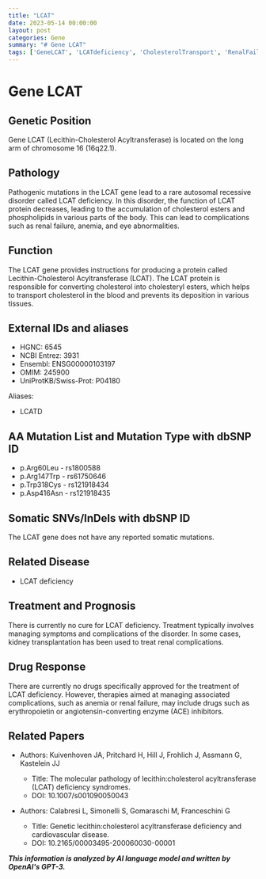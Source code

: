 ```yaml
---
title: "LCAT"
date: 2023-05-14 00:00:00
layout: post
categories: Gene
summary: "# Gene LCAT"
tags: ['GeneLCAT', 'LCATdeficiency', 'CholesterolTransport', 'RenalFailure', 'Anemia', 'EyeAbnormalities', 'Erythropoietin', 'ACEinhibitors']
---
```


# Gene LCAT

## Genetic Position
Gene LCAT (Lecithin-Cholesterol Acyltransferase) is located on the long arm of chromosome 16 (16q22.1).

## Pathology
Pathogenic mutations in the LCAT gene lead to a rare autosomal recessive disorder called LCAT deficiency. In this disorder, the function of LCAT protein decreases, leading to the accumulation of cholesterol esters and phospholipids in various parts of the body. This can lead to complications such as renal failure, anemia, and eye abnormalities.

## Function
The LCAT gene provides instructions for producing a protein called Lecithin-Cholesterol Acyltransferase (LCAT). The LCAT protein is responsible for converting cholesterol into cholesteryl esters, which helps to transport cholesterol in the blood and prevents its deposition in various tissues.

## External IDs and aliases
- HGNC: 6545
- NCBI Entrez: 3931
- Ensembl: ENSG00000103197
- OMIM: 245900
- UniProtKB/Swiss-Prot: P04180

Aliases:
- LCATD

## AA Mutation List and Mutation Type with dbSNP ID
- p.Arg60Leu - rs1800588
- p.Arg147Trp - rs61750646
- p.Trp318Cys - rs121918434
- p.Asp416Asn - rs121918435

## Somatic SNVs/InDels with dbSNP ID
The LCAT gene does not have any reported somatic mutations.

## Related Disease
- LCAT deficiency

## Treatment and Prognosis
There is currently no cure for LCAT deficiency. Treatment typically involves managing symptoms and complications of the disorder. In some cases, kidney transplantation has been used to treat renal complications.

## Drug Response
There are currently no drugs specifically approved for the treatment of LCAT deficiency. However, therapies aimed at managing associated complications, such as anemia or renal failure, may include drugs such as erythropoietin or angiotensin-converting enzyme (ACE) inhibitors.

## Related Papers
- Authors: Kuivenhoven JA, Pritchard H, Hill J, Frohlich J, Assmann G, Kastelein JJ
  - Title: The molecular pathology of lecithin:cholesterol acyltransferase (LCAT) deficiency syndromes.
  - DOI: 10.1007/s001090050043

- Authors: Calabresi L, Simonelli S, Gomaraschi M, Franceschini G
  - Title: Genetic lecithin:cholesterol acyltransferase deficiency and cardiovascular disease.
  - DOI: 10.2165/00003495-200060030-00001

**_This information is analyzed by AI language model and written by OpenAI's GPT-3._**